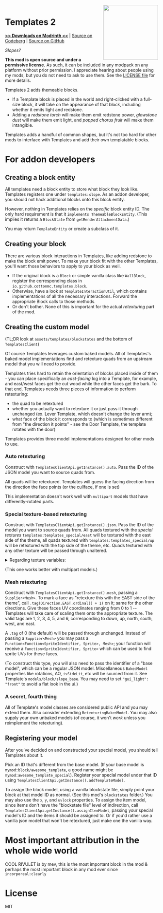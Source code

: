 <img src="icon.png" align="right" width="180px"/>

# Templates 2

[**>> Downloads on Modrinth <<**](https://modrinth.com/mod/templates-2) | [Source on Codeberg](https://codeberg.org/quat/templates-mod) | [Source on GitHub](https://github.com/quat1024/templates-mod)

*Slopes?*

**This mod is open source and under a permissive license.** As such, it can be included in any modpack on any platform without prior permission. I appreciate hearing about people using my mods, but you do not need to ask to use them. See the [LICENSE file](LICENSE) for more details.

Templates 2 adds themeable blocks.

* If a Template block is placed in the world and right-clicked with a full-size block, it will take on the appearance of that block, including whether it emits light and redstone.
* Adding a *redstone torch* will make them emit redstone power, *glowstone dust* will make them emit light, and *popped chorus fruit* will make them intangible.

Templates adds a handful of common shapes, but it's not too hard for other mods to interface with Templates and add their own templatable blocks.

# For addon developers

## Creating a block entity

All templates need a block entity to store what block they look like. Templates registers one under `templates:slope`. As an addon developer, you should not hack additional blocks onto this block entity.

However, nothing in Templates relies on the *specific* block entity ID. The only hard requirement is that it `implements ThemeableBlockEntity`. (This implies it returns a `BlockState` from `getRenderAttachmentData`.)

You may return `TemplateEntity` or create a subclass of it.

## Creating your block

There are various block interactions in Templates, like adding redstone to make the block emit power. To make your block fit with the other Templates, you'll want those behaviors to apply to your block as well.

* If the original block is a `Block` or simple vanilla class like `WallBlock`, register the corresponding class in `io.github.cottonmc.templates.block`.
* Otherwise, have a look at `TemplateInteractionUtil`, which contains implementations of all the necessary interactions. Forward the appropriate Block calls to those methods.
* Or don't bother. None of this is important for the actual *retexturing* part of the mod.

## Creating the custom model

(TL;DR look at `assets/templates/blockstates` and the bottom of `TemplatesClient`)

Of course Templates leverages custom baked models. All of Templates's baked model implementations find and retexture quads from an upstream model that you will need to provide.

Templates tries hard to retain the orientation of blocks placed inside of them - you can place specifically an *east-facing* log into a Template, for example, and east/west faces get the cut wood while the other faces get the bark. To that end, Templates needs three pieces of information to perform retexturing:

* the quad to be retextured
* whether you actually want to retexture it or just pass it through unchanged (ex. Lever Template, which doesn't change the lever arm);
* what face of the block it corresponds to (which is sometimes different from "the direction it points" - see the Door Template, the template rotates with the door)

Templates provides three model implementations designed for other mods to use.

### Auto retexturing

Construct with `TemplatesClientApi.getInstance().auto`. Pass the ID of the JSON model you want to source quads from.

All quads will be retextured. Templates will guess the facing direction from the direction the face points (or the cullface, if one is set)

This implementation doesn't work well with `multipart` models that have differently-rotated parts.

### Special texture-based retexturing

Construct with `TemplatesClientApi.getInstance().json`. Pass the ID of the model you want to source quads from. All quads textured with the *special textures* `templates:templates_special/east` will be textured with the east side of the theme, all quads textured with `templates:templates_special/up` will be retextured with the top side of the theme, etc. Quads textured with any other texture will be passed through unaltered.

<details><summary>Regarding texture variables:</summary>

On the off-chance your blockmodel already has texture variables for `north`, `south`, etc, you can simply apply Templates's special textures to it:

```json
{
	"parent": "mymod:block/my_model",
	"textures": {
		"north": "templates:templates_special/north",
		"east": "templates:templates_special/east",
		"south": "templates:templates_special/south",
		"west": "templates:templates_special/west",
		"up": "templates:templates_special/up",
		"down": "templates:templates_special/down",
	}
}
```

Many models don't specify *completely* separate textures for all six sides, instead using variables like "ends" for a texture to apply to the top *and* bottom faces. Please use a model which specifies all six faces individually. 
</details>

(This one works better with multipart models.)

### Mesh retexturing

Construct with `TemplatesClientApi.getInstance().mesh`, passing a `Supplier<Mesh>`. To mark a face as "retexture this with the EAST side of the theme", call `.tag(Direction.EAST.ordinal() + 1)` on it; same for the other directions. Give these faces UV coordinates ranging from 0 to 1 -- Templates will take care of scaling them onto the appropriate texture. The valid tags are 1, 2, 3, 4, 5, and 6, corresponding to down, up, north, south, west, and east.

A `.tag` of 0 (the default) will be passed through unchanged. Instead of passing a `Supplier<Mesh>` you may pass a `Function<Function<SpriteIdentifier, Sprite>, Mesh>`; your function will receive a `Function<SpriteIdentifier, Sprite>` which can be used to find sprite UVs for these faces.

(To construct this type, you will also need to pass the identifier of a "base model", which can be a regular JSON model. Miscellaneous `BakedModel` properties like rotations, AO, `isSideLit`, etc will be sourced from it. See Template's `models/block/slope_base`. You may need to set `"gui_light": "front"` to avoid a flat look in the ui.)

### A secret, fourth thing

All of Template's model classes are considered public API and you may extend them. Also consider extending `RetexturingBakedModel`. You may also supply your own unbaked models (of course, it won't *work* unless you reimplement the retexturing).

## Registering your model

After you've decided on and constructed your special model, you should tell Templates about it.

Pick an ID that's different from the base model. (If your base model is `mymod:block/awesome_template`, a good name might be `mymod:awesome_template_special`). Register your special model under that ID using `TemplatesClientApi.getInstance().addTemplateModel`.

To assign the block model, using a vanilla blockstate file, simply point your block at that model ID as normal. (See this mod's `blockstates` folder.) You may also use the `x`, `y`, and `uvlock` properties. To assign the item model, since items don't have the "blockstate file" level of indirection, call `TemplatesClientApi.getInstance().assignItemModel`, passing your special model's ID and the items it should be assigned to. Or if you'd rather use a vanilla json model that won't be retextured, just make one the vanilla way.

# Most important attribution in the whole wide world

COOL RIVULET is by mev, this is the most important block in the mod & perhaps the most important block in any mod ever since `incorporeal:clearly`

# License

MIT
